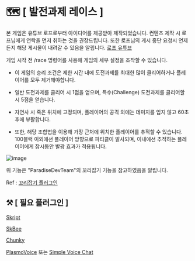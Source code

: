 # 🗺️ [ 발전과제 레이스 ]



본 게임은 유튜브 로프로부터 아이디어를 제공받아 제작되었습니다. 컨텐츠 제작 시 로프님에게 연락을 먼저 취하는 것을 권장드립니다. 또한 로프님의 게시 중단 요청시 언제든지 해당 게시물이 내려갈 수 있음을 알립니다.
[로프 유튜브](https://www.youtube.com/@로프1)



게임 시작 전 /race 명령어를 사용해 게임의 세부 설정을 조작할 수 있습니다.


- 이 게임의 승리 조건은 제한 시간 내에 도전과제를 최대한 많이 클리어하거나 플레이어를 모두 제거해야합니다.

- 일반 도전과제를 클리어 시 1점을 얻으며, 특수(Challenge) 도전과제를 클리어할 시 5점을 얻습니다.

- 자연사 시 죽은 위치에 고정되며, 플레이어의 공격 외에는 데미지를 입지 않고 60초 후에 부활합니다.

- 또한, 해당 조합법을 이용해 가장 근처에 위치한 플레이어를 추적할 수 있습니다. 100블럭 이외에선 플레이어 방향으로 파티클이 발사되며, 이내에선 추적하는 플레이어에게 잠시동안 발광 효과가 적용됩니다.
  
![image](https://github.com/user-attachments/assets/d65df63a-e2f4-4f1c-ad80-9ce08d3ea4e9)



위 기능은 "ParadiseDevTeam"의 꼬리잡기 기능을 참고하였음을 알립니다.

Ref : [꼬리잡기 플러그인](https://github.com/ParadiseDevTeam/chasing-tails/tree/master)

## ⚒️ [ 필요 플러그인 ]

[Skript](https://github.com/SkriptLang/Skript/releases) 

[SkBee](https://github.com/ShaneBeee/SkBee/releases)

[Chunky](https://modrinth.com/plugin/chunky/versions)

[PlasmoVoice](https://modrinth.com/plugin/plasmo-voice/versions) 또는 [Simple Voice Chat](https://modrinth.com/plugin/simple-voice-chat/versions)
